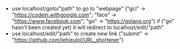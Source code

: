 *   use localhost/goto/"path" to go to "webpage" ("gci" -> "https://codein.withgoogle.com"; "face" -> "https://www.facebook.com"; "go" -> "https://golang.org")
    if ("go" hasn't been created yet) it will redirect to localhost/edit/"path"
*   use localhost/edit/"path" to create new link ("submit" -> "https://github.com/lehieulol/URL_shortener")
 
